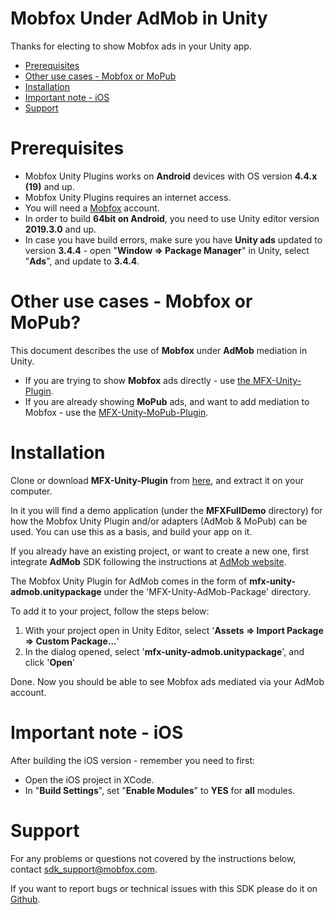 # Mobfox Under AdMob in Unity
Thanks for electing to show Mobfox ads in your Unity app.

<!-- toc -->

* [Prerequisites](#prerequisites)
* [Other use cases - Mobfox or MoPub](#other-use-cases---mobfox-or-mopub)
* [Installation](#installation)
* [Important note - iOS](#important-note---ios)
* [Support](#support)

<!-- toc stop -->

# Prerequisites

* Mobfox Unity Plugins works on **Android** devices with OS version **4.4.x (19)** and up.
* Mobfox Unity Plugins requires an internet access.
* You will need a [Mobfox](https://mobfox.atlassian.net/wiki/spaces/PUMD/pages/354549848/Setup+MobFox+Account) account.
* In order to build **64bit on Android**, you need to use Unity editor version **2019.3.0** and up.
* In case you have build errors, make sure you have **Unity ads** updated to version **3.4.4** - open "**Window => Package Manager**" in Unity, select "**Ads**", and update to **3.4.4**.

# Other use cases - Mobfox or MoPub?

This document describes the use of **Mobfox** under **AdMob** mediation in Unity.

* If you are trying to show **Mobfox** ads directly - use [the MFX-Unity-Plugin](../MFX-Unity-Package/README_mobfox.md).
* If you are already showing **MoPub** ads, and want to add mediation to Mobfox - use the [MFX-Unity-MoPub-Plugin](../MFX-Unity-MoPub-Package/README_mopub.md).

# Installation

Clone or download **MFX-Unity-Plugin** from [here](https://github.com/mobfox/MFX-Unity-Plugin), and extract it on your computer.

In it you will find a demo application (under the **MFXFullDemo** directory) for how the Mobfox Unity Plugin and/or adapters (AdMob & MoPub) can be used. You can use this as a basis, and build your app on it.

If you already have an existing project, or want to create a new one,
first integrate **AdMob** SDK following the instructions at [AdMob website](https://developers.google.com/admob/unity/start).

The Mobfox Unity Plugin for AdMob comes in the form of **mfx-unity-admob.unitypackage** under the 'MFX-Unity-AdMob-Package' directory.

To add it to your project, follow the steps below:

1. With your project open in Unity Editor, select '**Assets => Import Package => Custom Package...**'
2. In the dialog opened, select '**mfx-unity-admob.unitypackage**', and click '**Open**'

Done. Now you should be able to see Mobfox ads mediated via your AdMob account.

# Important note - iOS

After building the iOS version - remember you need to first:

* Open the iOS project in XCode.
* In "**Build Settings**", set "**Enable Modules**" to **YES** for **all** modules.

# Support

For any problems or questions not covered by the instructions below, contact <sdk_support@mobfox.com>.

If you want to report bugs or technical issues with this SDK please do it on [Github](https://github.com/mobfox/MFX-Unity-Plugin/issues).
